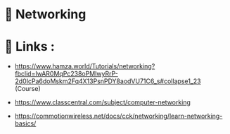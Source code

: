 # :satellite: Networking  <br />

# :pushpin:  Links : <br />

-  https://www.hamza.world/Tutorials/networking?fbclid=IwAR0MqPc238oPMlwyRrP-2d0IcPa6doMskm2Fq4X13PsnPDY8aodVU71C6_s#collapse1_23  (Course)

- https://www.classcentral.com/subject/computer-networking

- https://commotionwireless.net/docs/cck/networking/learn-networking-basics/


